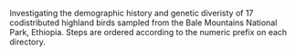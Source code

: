 Investigating the demographic history and genetic diveristy of 17 codistributed highland birds sampled from the Bale Mountains National Park, Ethiopia. 
Steps are ordered according to the numeric prefix on each directory. 
